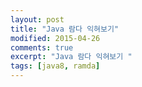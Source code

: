 ```yaml
---
layout: post
title: "Java 람다 익혀보기"
modified: 2015-04-26
comments: true
excerpt: "Java 람다 익혀보기 "
tags: [java8, ramda]
---
```













